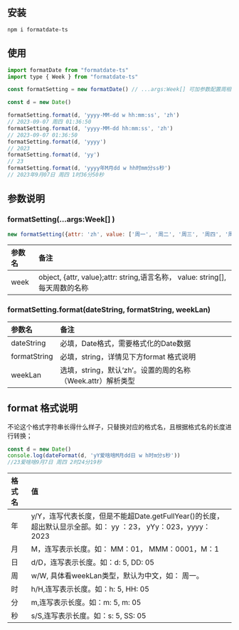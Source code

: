 ## &#x20;安装



    npm i formatdate-ts



## 使用



```javascript
import formatDate from "formatdate-ts"
import type { Week } from "formatdate-ts"

const formatSetting = new formatDate() // ...args:Week[] 可加参数配置周相关显示默认为中文

const d = new Date()

formatSetting.format(d, 'yyyy-MM-dd w hh:mm:ss', 'zh') 
// 2023-09-07 周四 01:36:50
formatSetting.format(d, 'yyyy-MM-dd hh:mm:ss', 'zh') 
// 2023-09-07 01:36:50
formatSetting.format(d, 'yyyy') 
// 2023
formatSetting.format(d, 'yy') 
// 23
formatSetting.format(d, 'yyyy年M月dd w hh时mm分ss秒') 
// 2023年9月07日 周四 1时36分50秒
```



## &#x20;参数说明

### &#x20;formatSetting(...args\:Week\[] )



```javascript
new formatSetting({attr: 'zh', value: ['周一', '周二', '周三', '周四', '周五', '周六', '周日']}, {'en', value: ['Mon.','Tues.','Wed.','Thur.','Fri.','Sat.','Sun.']})
```

| 参数名  | 备注                                                                 |
| :--- | :----------------------------------------------------------------- |
| week | object, {attr, value};attr: string,语言名称， value: string\[], 每天周数的名称 |

### formatSetting.format(dateString, formatString, weekLan)



| 参数名          | 备注                                      |
| :----------- | :-------------------------------------- |
| dateString   | 必填，Date格式，需要格式化的Date数据                  |
| formatString | 必填，string，详情见下方format 格式说明              |
| weekLan      | 选填，string，默认‘zh’。设置的周的名称（Week.attr）解析类型 |

## format 格式说明

不论这个格式字符串长得什么样子，只替换对应的格式名，且根据格式名的长度进行转换；

```javascript
const d = new Date()
console.log(dateFormat(d, 'yY爱啥啥M月dd日 w h时m分s秒'))
//23爱啥啥9月7日 周四 2时24分19秒
```

| 格式名 | 值                                                                           |
| :-- | :-------------------------------------------------------------------------- |
| 年   | y/Y，连写代表长度，但是不能超Date.getFullYear()的长度，超出默认显示全部。如： yy ：23， yYy：023，yyyy：2023 |
| 月   | M，连写表示长度。如： MM：01， MMM：0001，M：1                                             |
| 日   | d/D，连写表示长度。如：d: 5, DD: 05                                                   |
| 周   | w/W, 具体看weekLan类型，默认为中文，如： 周一。                                              |
| 时   | h/H,连写表示长度。如：h: 5, HH: 05                                                   |
| 分   | m,连写表示长度。如：m: 5, m: 05                                                      |
| 秒   | s/S,连写表示长度。如：s: 5, SS: 05                                                   |

